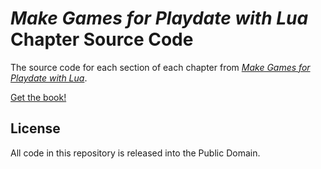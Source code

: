 # _Make Games for Playdate with Lua_ Chapter Source Code

The source code for each section of each chapter from [_Make Games for Playdate with Lua_](https://leanpub.com/playdatebook).

[Get the book!](https://leanpub.com/playdatebook)

## License

All code in this repository is released into the Public Domain.
